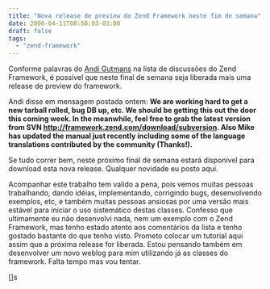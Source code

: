 ```yaml
---
title: "Nova release de preview do Zend Framework neste fim de semana"
date: 2006-04-11T08:50:03-03:00
draft: false
tags:
  - "zend-framework"
---
```


Conforme palavras do [Andi Gutmans](http://andigutmans.blogspot.com) na lista de discussões do Zend Framework, é
possível que neste final de semana seja liberada mais uma release de preview do framework.

Andi disse em mensagem postada ontem: 
**We are working hard to get a new tarball rolled, bug DB up, etc. We should be
getting this out the door this coming week. In the meanwhile, feel free to grab the latest version from
SVN http://framework.zend.com/download/subversion. Also Mike has updated the manual just recently including some of the
language translations contributed by the community (Thanks!).**

Se tudo correr bem, neste próximo final de semana estará disponível para download esta nova release. Qualquer novidade
eu posto aqui.

Acompanhar este trabalho tem valido a pena, pois vemos muitas pessoas trabalhando, dando idéias, implementando,
corrigindo bugs, desenvolvendo exemplos, etc, e também muitas pessoas ansiosas por uma versão mais estável para iniciar
o uso sistemático destas classes.
Confesso que ultimamente eu não desenvolvi nada, nem um exemplo com o Zend Framework, mas tenho estado atento aos
comentários da lista e tenho gostado bastante do que tenho visto. Prometo colocar um tutorial aqui assim que a próxima
release for liberada. Estou pensando também em desenvolver um novo weblog para mim utilizando já as classes do
framework. Falta tempo mas vou tentar.

[]s
    